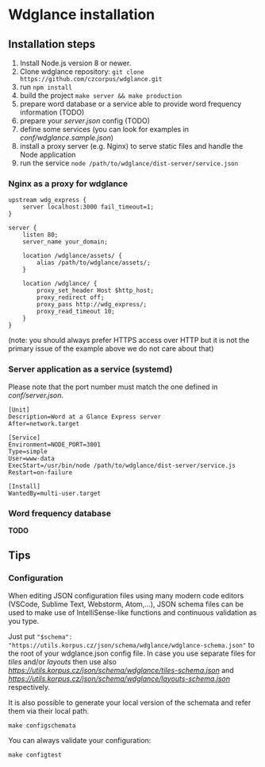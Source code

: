 # Wdglance installation

## Installation steps

1) Install Node.js version 8 or newer.
2) Clone wdglance repository: `git clone https://github.com/czcorpus/wdglance.git`
3) run `npm install`
4) build the project `make server && make production`
5) prepare word database or a service able to provide word frequency information (TODO)
6) prepare your *server.json* config (TODO)
7) define some services (you can look for examples in *conf/wdglance.sample.json*)
8) install a proxy server (e.g. Nginx) to serve static files and handle the Node application
9) run the service `node /path/to/wdglance/dist-server/service.json`


### Nginx as a proxy for wdglance

```
upstream wdg_express {
    server localhost:3000 fail_timeout=1;
}

server {
    listen 80;
    server_name your_domain;

    location /wdglance/assets/ {
        alias /path/to/wdglance/assets/;
    }

    location /wdglance/ {
        proxy_set_header Host $http_host;
        proxy_redirect off;
        proxy_pass http://wdg_express/;
        proxy_read_timeout 10;
    }
}
```

(note: you should always prefer HTTPS access over HTTP but it is not the
primary issue of the example above we do not care about that)



### Server application as a service (systemd)

Please note that the port number must match the one defined in *conf/server.json*.

```
[Unit]
Description=Word at a Glance Express server
After=network.target

[Service]
Environment=NODE_PORT=3001
Type=simple
User=www-data
ExecStart=/usr/bin/node /path/to/wdglance/dist-server/service.js
Restart=on-failure

[Install]
WantedBy=multi-user.target
```

### Word frequency database

**TODO**


## Tips

### Configuration

When editing JSON configuration files using many modern code editors
(VSCode, Sublime Text, Webstorm, Atom,...), JSON schema files can be used to make
use of IntelliSense-like functions and continuous validation as you type.

Just put `"$schema": "https://utils.korpus.cz/json/schema/wdglance/wdglance-schema.json"` to
the root of your wdglance.json config file. In case you use separate files for *tiles* and/or
*layouts* then use also *https://utils.korpus.cz/json/schema/wdglance/tiles-schema.json* and
*https://utils.korpus.cz/json/schema/wdglance/layouts-schema.json* respectively.

It is also possible to generate your local version of the schemata and refer them via their
local path.

```
make configschemata
```

You can always validate your configuration:

```
make configtest
```

